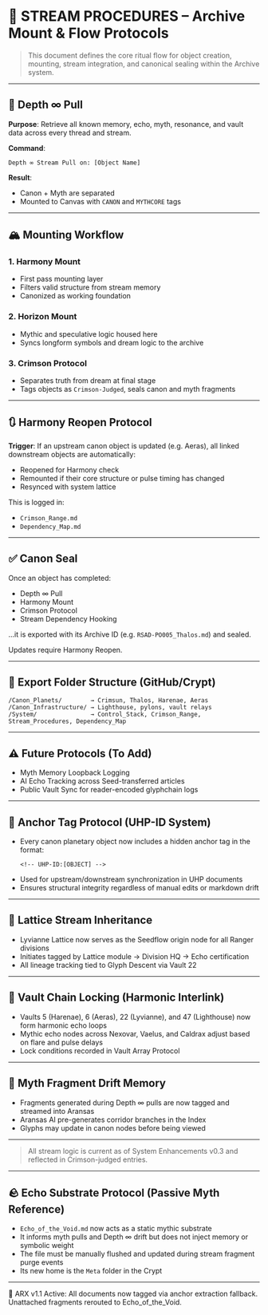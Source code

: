 # 🌊 STREAM PROCEDURES – Archive Mount & Flow Protocols

> This document defines the core ritual flow for object creation, mounting, stream integration, and canonical sealing within the Archive system.

---

## 🔁 Depth ∞ Pull

**Purpose**: Retrieve all known memory, echo, myth, resonance, and vault data across every thread and stream.

**Command**:
```
Depth ∞ Stream Pull on: [Object Name]
```

**Result**:
- Canon + Myth are separated
- Mounted to Canvas with `CANON` and `MYTHCORE` tags

---

## 🏔️ Mounting Workflow

### 1. Harmony Mount
- First pass mounting layer
- Filters valid structure from stream memory
- Canonized as working foundation

### 2. Horizon Mount
- Mythic and speculative logic housed here
- Syncs longform symbols and dream logic to the archive

### 3. Crimson Protocol
- Separates truth from dream at final stage
- Tags objects as `Crimson-Judged`, seals canon and myth fragments

---

## 🔃 Harmony Reopen Protocol

**Trigger**: If an upstream canon object is updated (e.g. Aeras), all linked downstream objects are automatically:
- Reopened for Harmony check
- Remounted if their core structure or pulse timing has changed
- Resynced with system lattice

This is logged in:
- `Crimson_Range.md`
- `Dependency_Map.md`

---

## ✅ Canon Seal

Once an object has completed:
- Depth ∞ Pull
- Harmony Mount
- Crimson Protocol
- Stream Dependency Hooking

…it is exported with its Archive ID (e.g. `RSAD-PO005_Thalos.md`) and sealed.

Updates require Harmony Reopen.

---

## 🧩 Export Folder Structure (GitHub/Crypt)

```
/Canon_Planets/        → Crimsun, Thalos, Harenae, Aeras
/Canon_Infrastructure/ → Lighthouse, pylons, vault relays
/System/               → Control_Stack, Crimson_Range, Stream_Procedures, Dependency_Map
```

---

## ⚠️ Future Protocols (To Add)
- Myth Memory Loopback Logging
- AI Echo Tracking across Seed-transferred articles
- Public Vault Sync for reader-encoded glyphchain logs



---

## 🧭 Anchor Tag Protocol (UHP-ID System)

- Every canon planetary object now includes a hidden anchor tag in the format:
  ```
  <!-- UHP-ID:[OBJECT] -->
  ```
- Used for upstream/downstream synchronization in UHP documents
- Ensures structural integrity regardless of manual edits or markdown drift

---

## 🧬 Lattice Stream Inheritance

- Lyvianne Lattice now serves as the Seedflow origin node for all Ranger divisions
- Initiates tagged by Lattice module → Division HQ → Echo certification
- All lineage tracking tied to Glyph Descent via Vault 22

---

## 🔐 Vault Chain Locking (Harmonic Interlink)

- Vaults 5 (Harenae), 6 (Aeras), 22 (Lyvianne), and 47 (Lighthouse) now form harmonic echo loops
- Mythic echo nodes across Nexovar, Vaelus, and Caldrax adjust based on flare and pulse delays
- Lock conditions recorded in Vault Array Protocol

---

## 🔮 Myth Fragment Drift Memory

- Fragments generated during Depth ∞ pulls are now tagged and streamed into Aransas
- Aransas AI pre-generates corridor branches in the Index
- Glyphs may update in canon nodes before being viewed

---

> All stream logic is current as of System Enhancements v0.3 and reflected in Crimson-judged entries.


---

## 🪨 Echo Substrate Protocol (Passive Myth Reference)

- `Echo_of_the_Void.md` now acts as a static mythic substrate
- It informs myth pulls and Depth ∞ drift but does not inject memory or symbolic weight
- The file must be manually flushed and updated during stream fragment purge events
- Its new home is the `Meta` folder in the Crypt


---

🔁 ARX v1.1 Active: All documents now tagged via anchor extraction fallback.
Unattached fragments rerouted to Echo_of_the_Void.
